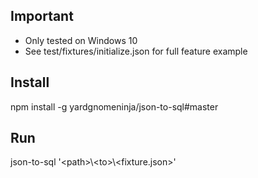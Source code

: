 ## Important
- Only tested on Windows 10
- See test/fixtures/initialize.json for full feature example

## Install
npm install -g yardgnomeninja/json-to-sql#master

## Run
json-to-sql '\<path>\\\<to>\\\<fixture.json>'